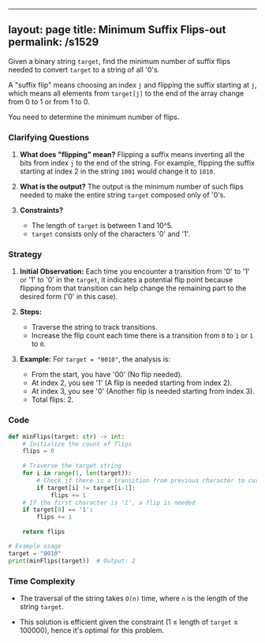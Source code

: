 
---
layout: page
title:  Minimum Suffix Flips-out
permalink: /s1529
---

Given a binary string `target`, find the minimum number of suffix flips needed to convert `target` to a string of all '0's.

A "suffix flip" means choosing an index `j` and flipping the suffix starting at `j`, which means all elements from `target[j]` to the end of the array change from 0 to 1 or from 1 to 0.

You need to determine the minimum number of flips.

### Clarifying Questions

1. **What does "flipping" mean?**
   Flipping a suffix means inverting all the bits from index `j` to the end of the string. For example, flipping the suffix starting at index 2 in the string `1001` would change it to `1010`.

2. **What is the output?**
   The output is the minimum number of such flips needed to make the entire string `target` composed only of '0's.

3. **Constraints?**
   - The length of `target` is between 1 and 10^5.
   - `target` consists only of the characters '0' and '1'.

### Strategy

1. **Initial Observation:**
   Each time you encounter a transition from '0' to '1' or '1' to '0' in the `target`, it indicates a potential flip point because flipping from that transition can help change the remaining part to the desired form ('0' in this case).

2. **Steps:**
   - Traverse the string to track transitions.
   - Increase the flip count each time there is a transition from `0` to `1` or `1` to `0`.

3. **Example:**
   For `target = "0010"`, the analysis is:
   - From the start, you have '00' (No flip needed).
   - At index 2, you see '1' (A flip is needed starting from index 2).
   - At index 3, you see '0' (Another flip is needed starting from index 3).
   - Total flips: 2.

### Code

```python
def minFlips(target: str) -> int:
    # Initialize the count of flips
    flips = 0
    
    # Traverse the target string
    for i in range(1, len(target)):
        # Check if there is a transition from previous character to current character
        if target[i] != target[i-1]:
            flips += 1
    # If the first character is '1', a flip is needed
    if target[0] == '1':
        flips += 1
    
    return flips

# Example usage
target = "0010"
print(minFlips(target))  # Output: 2
```

### Time Complexity

- The traversal of the string takes `O(n)` time, where `n` is the length of the string `target`.

- This solution is efficient given the constraint (1 ≤ length of `target` ≤ 100000), hence it's optimal for this problem.